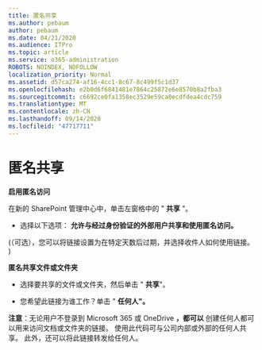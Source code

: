 ```yaml
---
title: 匿名共享
ms.author: pebaum
author: pebaum
ms.date: 04/21/2020
ms.audience: ITPro
ms.topic: article
ms.service: o365-administration
ROBOTS: NOINDEX, NOFOLLOW
localization_priority: Normal
ms.assetid: d57ca274-af16-4cc1-8c67-8c499f5c1d37
ms.openlocfilehash: e2b0d6f6841481e7864c25872e6e8570b8a2fba3
ms.sourcegitcommit: c6692ce0fa1358ec3529e59ca0ecdfdea4cdc759
ms.translationtype: MT
ms.contentlocale: zh-CN
ms.lasthandoff: 09/14/2020
ms.locfileid: "47717711"
---
```

# <a name="anonymous-sharing"></a>匿名共享

 **启用匿名访问**
  
在新的 SharePoint 管理中心中，单击左窗格中的 " **共享** "。 
  
- 选择以下选项： **允许与经过身份验证的外部用户共享和使用匿名访问。**
  
 (（可选），您可以将链接设置为在特定天数后过期，并选择收件人如何使用链接。 ) 
    
 **匿名共享文件或文件夹**
  
- 选择要共享的文件或文件夹，然后单击 " **共享**"。 
    
- 您希望此链接为谁工作？单击 " **任何人"。**
  
 **注意**：无论用户不登录到 Microsoft 365 或 OneDrive **，都可以** 创建任何人都可以用来访问文档或文件夹的链接。 使用此代码可与公司内部或外部的任何人共享。 此外，还可以将此链接转发给任何人。 
    

